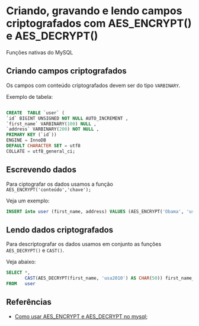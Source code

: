 # Criando, gravando e lendo campos criptografados com AES_ENCRYPT() e AES_DECRYPT()

Funções nativas do MySQL

## Criando campos criptografados

Os campos com conteúdo criptografados devem ser do tipo `VARBINARY`.

Exemplo de tabela:
```sql

CREATE  TABLE `user` (
`id` BIGINT UNSIGNED NOT NULL AUTO_INCREMENT ,
`first_name` VARBINARY(100) NULL ,
`address` VARBINARY(200) NOT NULL ,
PRIMARY KEY (`id`))
ENGINE = InnoDB
DEFAULT CHARACTER SET = utf8
COLLATE = utf8_general_ci;
```

## Escrevendo dados

Para ciptografar os dados usamos a função `AES_ENCRYPT('conteúdo','chave');`

Veja um exemplo:

```sql
INSERT into user (first_name, address) VALUES (AES_ENCRYPT('Obama', 'usa2010'),AES_ENCRYPT('Obama', 'usa2010'));
```

## Lendo dados criptografados

Para descriptografar os dados usamos em conjunto as funções `AES_DECRYPT()` e `CAST()`.

Veja abaixo:

```sql
SELECT *, 
       CAST(AES_DECRYPT(first_name, 'usa2010') AS CHAR(50)) first_name_decrypt 
FROM   user
```




## Referências

- [Como usar AES_ENCRYPT e AES_DECRYPT no mysql](https://www.ti-enxame.com/pt/mysql/como-usar-aes-encrypt-e-aes-decrypt-no-mysql/1073766743/);
